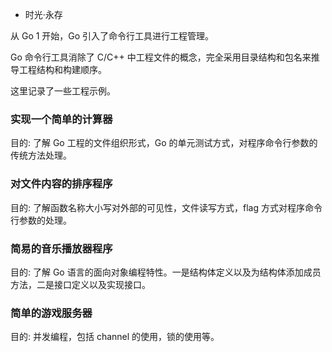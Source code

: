 
* 时光·永存

从 Go 1 开始，Go 引入了命令行工具进行工程管理。

Go 命令行工具消除了 C/C++ 中工程文件的概念，完全采用目录结构和包名来推导工程结构和构建顺序。

这里记录了一些工程示例。

### 实现一个简单的计算器

目的: 了解 Go 工程的文件组织形式，Go 的单元测试方式，对程序命令行参数的传统方法处理。


### 对文件内容的排序程序

目的: 了解函数名称大小写对外部的可见性，文件读写方式，flag 方式对程序命令行参数的处理。


### 简易的音乐播放器程序

目的: 了解 Go 语言的面向对象编程特性。一是结构体定义以及为结构体添加成员方法，二是接口定义以及实现接口。


### 简单的游戏服务器

目的: 并发编程，包括 channel 的使用，锁的使用等。
